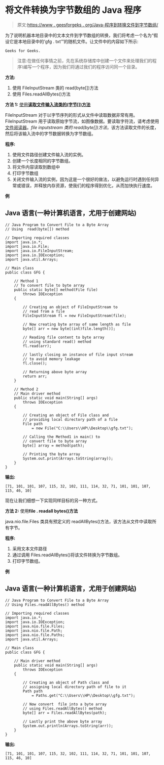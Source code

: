 # 将文件转换为字节数组的 Java 程序

> 原文:[https://www . geesforgeks . org/Java-程序到转换文件到字节数组/](https://www.geeksforgeeks.org/java-program-to-convert-file-to-a-byte-array/)

为了说明机器本地目录中的文本文件到字节数组的转换，我们将考虑一个名为“假设它是本地目录中的‘gfg . txt’”的随机文件。让文件中的内容如下所示:

```
Geeks for Geeks.
```

> 注意:在做任何事情之前，先在系统存储库中创建一个文件来处理我们的程序\编写一个程序，因为我们将通过我们的程序访问同一个目录。

**方法:**

1.  使用 FileInputStream 类的 read(byte[])方法
2.  使用 Files.readAllBytes()方法

**方法 1:** [使用**读取文件输入流类的(字节[])方法**](https://www.geeksforgeeks.org/java-io-fileinputstream-class-java/)

FileInputStream 对于以字节序列的形式从文件中读取数据非常有用。FileInputStream 用于读取原始字节流，如图像数据。要读取字符流，请考虑使用[文件阅读器](https://www.geeksforgeeks.org/file-handling-java-using-filewriter-filereader/)。*file inputstream 类的 read(byte[])方法*，该方法读取文件的长度，然后将该输入流中的字节数据转换为字节数组。

**程序:**

1.  使用文件路径创建文件输入流的实例。
2.  创建一个长度相同的字节数组。
3.  将文件内容读取到数组中
4.  打印字节数组
5.  关闭文件输入流的实例，因为这是一个很好的做法，以避免运行时遇到任何异常或错误，并释放内存资源，使我们的程序得到优化，从而加快执行速度。

**例**

## Java 语言(一种计算机语言，尤用于创建网站)

```
// Java Program to Convert File to a Byte Array
// Using  read(byte[]) method

// Importing required classes
import java.io.*;
import java.io.File;
import java.io.FileInputStream;
import java.io.IOException;
import java.util.Arrays;

// Main class
public class GFG {

    // Method 1
    // To convert file to byte array
    public static byte[] method(File file)
        throws IOException
    {

        // Creating an object of FileInputStream to
        // read from a file
        FileInputStream fl = new FileInputStream(file);

        // Now creating byte array of same length as file
        byte[] arr = new byte[(int)file.length()];

        // Reading file content to byte array
        // using standard read() method
        fl.read(arr);

        // lastly closing an instance of file input stream
        // to avoid memory leakage
        fl.close();

        // Returning above byte array
        return arr;
    }

    // Method 2
    // Main driver method
    public static void main(String[] args)
        throws IOException
    {

        // Creating an object of File class and
        // providing local directory path of a file
        File path
            = new File("C:\\Users\\HP\\Desktop\\gfg.txt");

        // Calling the Method1 in main() to
        // convert file to byte array
        byte[] array = method(path);

        // Printing the byte array
        System.out.print(Arrays.toString(array));
    }
}
```

**输出:**

```
[71, 101, 101, 107, 115, 32, 102, 111, 114, 32, 71, 101, 101, 107, 115, 46, 10]
```

现在让我们细想一下实现同样目标的另一种方式。

**方法 2:** 使用**file . readall bytes()方法**

java.nio.file.Files 类具有预定义的 readAllBytes()方法，该方法从文件中读取所有字节。

**程序:**

1.  采用文本文件路径
2.  通过调用 Files.readAllBytes()将该文件转换为字节数组。
3.  打印字节数组。

**例**

## Java 语言(一种计算机语言，尤用于创建网站)

```
// Java Program to Convert File to a Byte Array
// Using Files.readAllBytes() method

// Importing required classes
import java.io.*;
import java.io.IOException;
import java.nio.file.Files;
import java.nio.file.Path;
import java.nio.file.Paths;
import java.util.Arrays;

// Main class
public class GFG {

    // Main driver method
    public static void main(String[] args)
        throws IOException
    {

        // Creating an object of Path class and
        // assigning local directory path of file to it
        Path path
            = Paths.get("C:\\Users\\HP\\Desktop\\gfg.txt");

        // Now convert  file into a byte array
        // using Files.readAllBytes() method
        byte[] arr = Files.readAllBytes(path);

        // Lastly print the above byte array
        System.out.println(Arrays.toString(arr));
    }
}
```

**输出:**

```
[71, 101, 101, 107, 115, 32, 102, 111, 114, 32, 71, 101, 101, 107, 115, 46, 10]
```